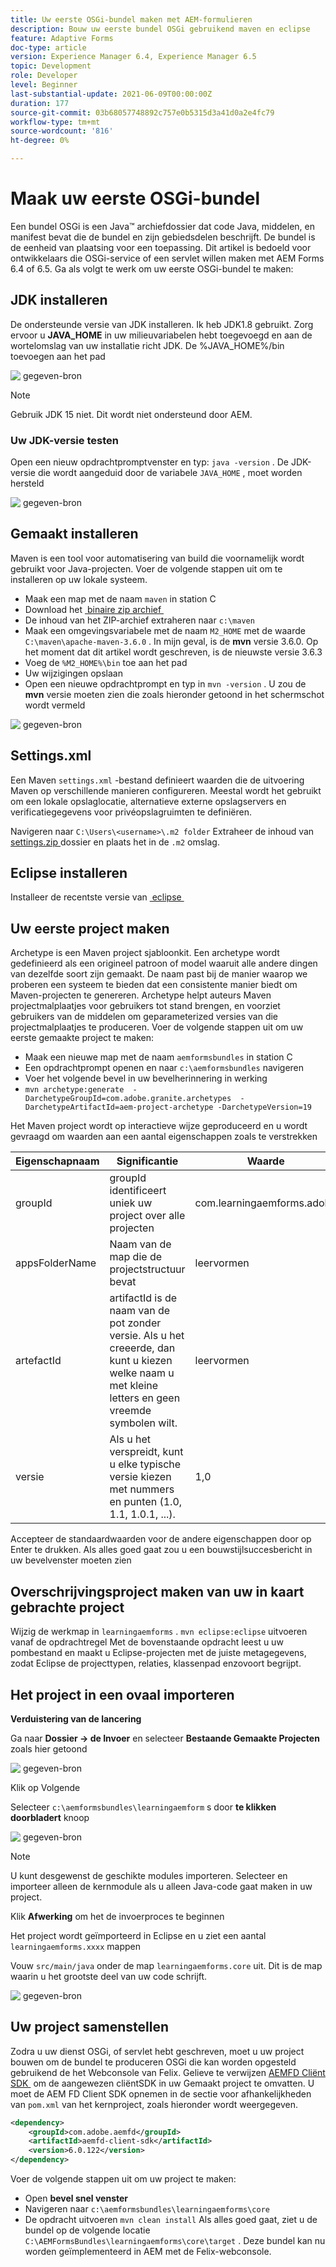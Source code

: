 ```yaml
---
title: Uw eerste OSGi-bundel maken met AEM-formulieren
description: Bouw uw eerste bundel OSGi gebruikend maven en eclipse
feature: Adaptive Forms
doc-type: article
version: Experience Manager 6.4, Experience Manager 6.5
topic: Development
role: Developer
level: Beginner
last-substantial-update: 2021-06-09T00:00:00Z
duration: 177
source-git-commit: 03b68057748892c757e0b5315d3a41d0a2e4fc79
workflow-type: tm+mt
source-wordcount: '816'
ht-degree: 0%

---
```



# Maak uw eerste OSGi-bundel

Een bundel OSGi is een Java™ archiefdossier dat code Java, middelen, en manifest bevat die de bundel en zijn gebiedsdelen beschrijft. De bundel is de eenheid van plaatsing voor een toepassing. Dit artikel is bedoeld voor ontwikkelaars die OSGi-service of een servlet willen maken met AEM Forms 6.4 of 6.5. Ga als volgt te werk om uw eerste OSGi-bundel te maken:


## JDK installeren

De ondersteunde versie van JDK installeren. Ik heb JDK1.8 gebruikt. Zorg ervoor u **JAVA_HOME** in uw milieuvariabelen hebt toegevoegd en aan de wortelomslag van uw installatie richt JDK.
De %JAVA_HOME%/bin toevoegen aan het pad

![&#x200B; gegeven-bron &#x200B;](assets/java-home.JPG)

>[!NOTE]
> Gebruik JDK 15 niet. Dit wordt niet ondersteund door AEM.

### Uw JDK-versie testen

Open een nieuw opdrachtpromptvenster en typ: `java -version` . De JDK-versie die wordt aangeduid door de variabele `JAVA_HOME` , moet worden hersteld

![&#x200B; gegeven-bron &#x200B;](assets/java-version.JPG)

## Gemaakt installeren

Maven is een tool voor automatisering van build die voornamelijk wordt gebruikt voor Java-projecten. Voer de volgende stappen uit om te installeren op uw lokale systeem.

* Maak een map met de naam `maven` in station C
* Download het [&#x200B; binaire zip archief &#x200B;](http://maven.apache.org/download.cgi)
* De inhoud van het ZIP-archief extraheren naar `c:\maven`
* Maak een omgevingsvariabele met de naam `M2_HOME` met de waarde `C:\maven\apache-maven-3.6.0` . In mijn geval, is de **mvn** versie 3.6.0. Op het moment dat dit artikel wordt geschreven, is de nieuwste versie 3.6.3
* Voeg de `%M2_HOME%\bin` toe aan het pad
* Uw wijzigingen opslaan
* Open een nieuwe opdrachtprompt en typ in `mvn -version` . U zou de **mvn** versie moeten zien die zoals hieronder getoond in het schermschot wordt vermeld

![&#x200B; gegeven-bron &#x200B;](assets/mvn-version.JPG)

## Settings.xml

Een Maven `settings.xml` -bestand definieert waarden die de uitvoering Maven op verschillende manieren configureren. Meestal wordt het gebruikt om een lokale opslaglocatie, alternatieve externe opslagservers en verificatiegegevens voor privéopslagruimten te definiëren.

Navigeren naar `C:\Users\<username>\.m2 folder`
Extraheer de inhoud van [&#x200B; settings.zip &#x200B;](assets/settings.zip) dossier en plaats het in de `.m2` omslag.

## Eclipse installeren

Installeer de recentste versie van [&#x200B; eclipse &#x200B;](https://www.eclipse.org/downloads/)

## Uw eerste project maken

Archetype is een Maven project sjabloonkit. Een archetype wordt gedefinieerd als een origineel patroon of model waaruit alle andere dingen van dezelfde soort zijn gemaakt. De naam past bij de manier waarop we proberen een systeem te bieden dat een consistente manier biedt om Maven-projecten te genereren. Archetype helpt auteurs Maven projectmalplaatjes voor gebruikers tot stand brengen, en voorziet gebruikers van de middelen om geparameterized versies van die projectmalplaatjes te produceren.
Voer de volgende stappen uit om uw eerste gemaakte project te maken:

* Maak een nieuwe map met de naam `aemformsbundles` in station C
* Een opdrachtprompt openen en naar `c:\aemformsbundles` navigeren
* Voer het volgende bevel in uw bevelherinnering in werking
* `mvn archetype:generate  -DarchetypeGroupId=com.adobe.granite.archetypes  -DarchetypeArtifactId=aem-project-archetype -DarchetypeVersion=19`

Het Maven project wordt op interactieve wijze geproduceerd en u wordt gevraagd om waarden aan een aantal eigenschappen zoals te verstrekken

| Eigenschapnaam | Significantie | Waarde |
|------------------------|---------------------------------------|---------------------|
| groupId | groupId identificeert uniek uw project over alle projecten | com.learningaemforms.adobe |
| appsFolderName | Naam van de map die de projectstructuur bevat | leervormen |
| artefactId | artifactId is de naam van de pot zonder versie. Als u het creeerde, dan kunt u kiezen welke naam u met kleine letters en geen vreemde symbolen wilt. | leervormen |
| versie | Als u het verspreidt, kunt u elke typische versie kiezen met nummers en punten (1.0, 1.1, 1.0.1, ...). | 1,0 |

Accepteer de standaardwaarden voor de andere eigenschappen door op Enter te drukken.
Als alles goed gaat zou u een bouwstijlsuccesbericht in uw bevelvenster moeten zien

## Overschrijvingsproject maken van uw in kaart gebrachte project

Wijzig de werkmap in `learningaemforms` .
`mvn eclipse:eclipse` uitvoeren vanaf de opdrachtregel
Met de bovenstaande opdracht leest u uw pombestand en maakt u Eclipse-projecten met de juiste metagegevens, zodat Eclipse de projecttypen, relaties, klassenpad enzovoort begrijpt.

## Het project in een ovaal importeren

**Verduistering van de lancering**

Ga naar **Dossier -> de Invoer** en selecteer **Bestaande Gemaakte Projecten** zoals hier getoond

![&#x200B; gegeven-bron &#x200B;](assets/import-mvn-project.JPG)

Klik op Volgende

Selecteer `c:\aemformsbundles\learningaemform` s door **te klikken doorbladert** knoop

![&#x200B; gegeven-bron &#x200B;](assets/select-mvn-project.JPG)

>[!NOTE]
>U kunt desgewenst de geschikte modules importeren. Selecteer en importeer alleen de kernmodule als u alleen Java-code gaat maken in uw project.

Klik **Afwerking** om het de invoerproces te beginnen

Het project wordt geïmporteerd in Eclipse en u ziet een aantal `learningaemforms.xxxx` mappen

Vouw `src/main/java` onder de map `learningaemforms.core` uit. Dit is de map waarin u het grootste deel van uw code schrijft.

![&#x200B; gegeven-bron &#x200B;](assets/learning-core.JPG)

## Uw project samenstellen

Zodra u uw dienst OSGi, of servlet hebt geschreven, moet u uw project bouwen om de bundel te produceren OSGi die kan worden opgesteld gebruikend de het Webconsole van Felix. Gelieve te verwijzen [&#x200B; AEMFD Cliënt SDK &#x200B;](https://repo.adobe.com/nexus/content/repositories/public/com/adobe/aemfd/aemfd-client-sdk/) om de aangewezen cliëntSDK in uw Gemaakt project te omvatten. U moet de AEM FD Client SDK opnemen in de sectie voor afhankelijkheden van `pom.xml` van het kernproject, zoals hieronder wordt weergegeven.

```xml
<dependency>
    <groupId>com.adobe.aemfd</groupId>
    <artifactId>aemfd-client-sdk</artifactId>
    <version>6.0.122</version>
</dependency>
```

Voer de volgende stappen uit om uw project te maken:

* Open **bevel snel venster**
* Navigeren naar `c:\aemformsbundles\learningaemforms\core`
* De opdracht uitvoeren `mvn clean install`
Als alles goed gaat, ziet u de bundel op de volgende locatie `C:\AEMFormsBundles\learningaemforms\core\target` . Deze bundel kan nu worden geïmplementeerd in AEM met de Felix-webconsole.
